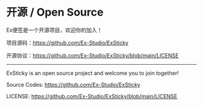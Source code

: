 # 开源 / Open Source

Ex便签是一个开源项目，欢迎你的加入！

项目源码：<https://github.com/Ex-Studio/ExSticky>

开源协议：<https://github.com/Ex-Studio/ExSticky/blob/main/LICENSE>

---

ExSticky is an open source project and welcome you to join together!

Source Codes: <https://github.com/Ex-Studio/ExSticky>

LICENSE: <https://github.com/Ex-Studio/ExSticky/blob/main/LICENSE>
